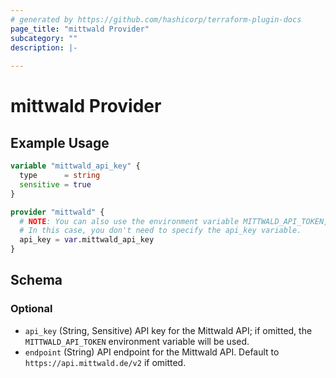 ```yaml
---
# generated by https://github.com/hashicorp/terraform-plugin-docs
page_title: "mittwald Provider"
subcategory: ""
description: |-
  
---
```


# mittwald Provider



## Example Usage

```terraform
variable "mittwald_api_key" {
  type      = string
  sensitive = true
}

provider "mittwald" {
  # NOTE: You can also use the environment variable MITTWALD_API_TOKEN, instead.
  # In this case, you don't need to specify the api_key variable.
  api_key = var.mittwald_api_key
}
```

<!-- schema generated by tfplugindocs -->
## Schema

### Optional

- `api_key` (String, Sensitive) API key for the Mittwald API; if omitted, the `MITTWALD_API_TOKEN` environment variable will be used.
- `endpoint` (String) API endpoint for the Mittwald API. Default to `https://api.mittwald.de/v2` if omitted.
